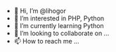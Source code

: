 - 👋 Hi, I’m @lihogor
- 👀 I’m interested in PHP, Python
- 🌱 I’m currently learning Python
- 💞️ I’m looking to collaborate on ...
- 📫 How to reach me ...

<!---
lihogor/lihogor is a ✨ special ✨ repository because its `README.md` (this file) appears on your GitHub profile.
You can click the Preview link to take a look at your changes.
--->
